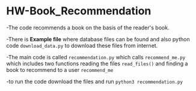 # HW-Book_Recommendation
-The code recommends a book on the basis of the reader's book.

-There is **Example file** where database files can be found and also python code
`download_data.py` to download these files from internet.

-The main code is called `recommendation.py` which calls `recommend_me.py` which 
includes two functions reading the files `read_files()` and finding a book to recommend 
to a user `recommend_me`

-to run the code download the files and run `python3 recommendation.py`